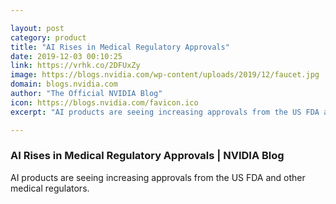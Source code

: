 ```yaml
---

layout: post
category: product
title: "AI Rises in Medical Regulatory Approvals"
date: 2019-12-03 00:10:25
link: https://vrhk.co/2DFUxZy
image: https://blogs.nvidia.com/wp-content/uploads/2019/12/faucet.jpg
domain: blogs.nvidia.com
author: "The Official NVIDIA Blog"
icon: https://blogs.nvidia.com/favicon.ico
excerpt: "AI products are seeing increasing approvals from the US FDA and other medical regulators."

---
```


### AI Rises in Medical Regulatory Approvals | NVIDIA Blog

AI products are seeing increasing approvals from the US FDA and other medical regulators.